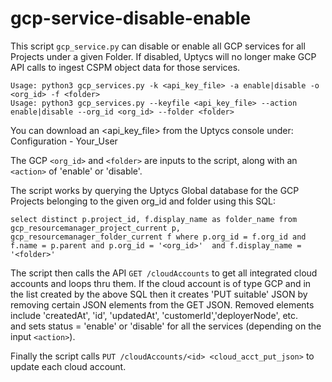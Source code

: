 # gcp-service-disable-enable
This script `gcp_service.py` can disable or enable all GCP services for all Projects under a given Folder. If disabled, Uptycs will no longer make GCP API calls to ingest CSPM object data for those services.   

`Usage: python3 gcp_services.py -k <api_key_file> -a enable|disable -o <org_id> -f <folder>`\
`Usage: python3 gcp_services.py --keyfile <api_key_file> --action enable|disable --org_id <org_id> --folder <folder>`

You can download an <api_key_file> from the Uptycs console under: Configuration - Your_User 

The GCP `<org_id>` and `<folder>` are inputs to the script, along with an `<action>` of 'enable' or 'disable'. 

The script works by querying the Uptycs Global database for the GCP Projects belonging to the given 
org_id and folder using this SQL: 

   `select distinct p.project_id, f.display_name as folder_name
   from gcp_resourcemanager_project_current p, gcp_resourcemanager_folder_current f
   where p.org_id = f.org_id and f.name = p.parent and p.org_id = '<org_id>' 
   and f.display_name = '<folder>'`

The script then calls the API `GET /cloudAccounts` to get all integrated cloud accounts and loops thru them. 
If the cloud account is of type GCP and in the list created by the above SQL then it creates 'PUT suitable' JSON by removing 
certain JSON elements from the GET JSON. Removed elements include 'createdAt', 'id', 'updatedAt', 'customerId','deployerNode', etc.  
and sets status = 'enable' or 'disable' for all the services (depending on the input `<action>`).

Finally the script calls `PUT /cloudAccounts/<id> <cloud_acct_put_json>` to update each cloud account. 
